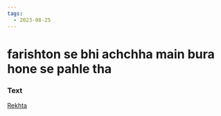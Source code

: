 ```yaml
---
tags:
  - 2023-08-25
---
```

# farishton se bhi achchha main bura hone se pahle tha

### Text
[Rekhta](https://www.rekhta.org/ghazals/farishton-se-bhii-achchhaa-main-buraa-hone-se-pahle-thaa-anwar-shuoor-ghazals?sort=popularity-desc&lang=ur)

